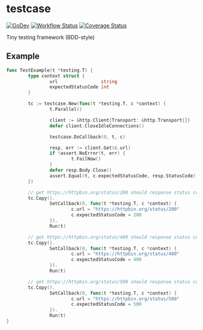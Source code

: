 # testcase

[![GoDev](https://pkg.go.dev/badge/golang.org/x/pkgsite.svg)](https://pkg.go.dev/github.com/go-tk/testcase)
[![Workflow Status](https://github.com/go-tk/testcase/actions/workflows/ci.yaml/badge.svg?branch=main)](https://github.com/go-tk/testcase/actions/workflows/ci.yaml?query=branch%3Amain)
[![Coverage Status](https://codecov.io/gh/go-tk/testcase/branch/main/graph/badge.svg)](https://codecov.io/gh/go-tk/testcase/branch/main)

Tiny testing framework (BDD-style)

## Example

```go
func TestExample(t *testing.T) {
        type context struct {
                url                string
                expectedStatusCode int
        }

        tc := testcase.New(func(t *testing.T, c *context) {
                t.Parallel()

                client := &http.Client{Transport: &http.Transport{}}
                defer client.CloseIdleConnections()

                testcase.DoCallback(0, t, c)

                resp, err := client.Get(c.url)
                if !assert.NoError(t, err) {
                        t.FailNow()
                }
                defer resp.Body.Close()
                assert.Equal(t, c.expectedStatusCode, resp.StatusCode)
        })

        // get https://httpbin.org/status/200 should response status code 200
        tc.Copy().
                SetCallback(0, func(t *testing.T, c *context) {
                        c.url = "https://httpbin.org/status/200"
                        c.expectedStatusCode = 200
                }).
                Run(t)

        // get https://httpbin.org/status/400 should response status code 400
        tc.Copy().
                SetCallback(0, func(t *testing.T, c *context) {
                        c.url = "https://httpbin.org/status/400"
                        c.expectedStatusCode = 400
                }).
                Run(t)

        // get https://httpbin.org/status/500 should response status code 500
        tc.Copy().
                SetCallback(0, func(t *testing.T, c *context) {
                        c.url = "https://httpbin.org/status/500"
                        c.expectedStatusCode = 500
                }).
                Run(t)
}
```
